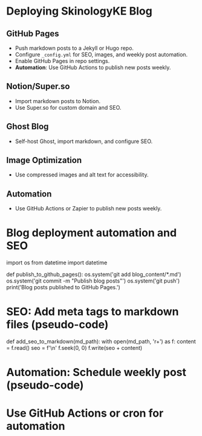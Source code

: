 # Deploying SkinologyKE Blog

## GitHub Pages
- Push markdown posts to a Jekyll or Hugo repo.
- Configure `_config.yml` for SEO, images, and weekly post automation.
- Enable GitHub Pages in repo settings.
- **Automation**: Use GitHub Actions to publish new posts weekly.

## Notion/Super.so
- Import markdown posts to Notion.
- Use Super.so for custom domain and SEO.

## Ghost Blog
- Self-host Ghost, import markdown, and configure SEO.

## Image Optimization
- Use compressed images and alt text for accessibility.

## Automation
- Use GitHub Actions or Zapier to publish new posts weekly.

# Blog deployment automation and SEO
import os
from datetime import datetime

def publish_to_github_pages():
    os.system('git add blog_content/*.md')
    os.system('git commit -m "Publish blog posts"')
    os.system('git push')
    print('Blog posts published to GitHub Pages.')

# SEO: Add meta tags to markdown files (pseudo-code)
def add_seo_to_markdown(md_path):
    with open(md_path, 'r+') as f:
        content = f.read()
        seo = f'<!-- SEO: Published {datetime.now().date()} -->\n'
        f.seek(0, 0)
        f.write(seo + content)

# Automation: Schedule weekly post (pseudo-code)
# Use GitHub Actions or cron for automation
